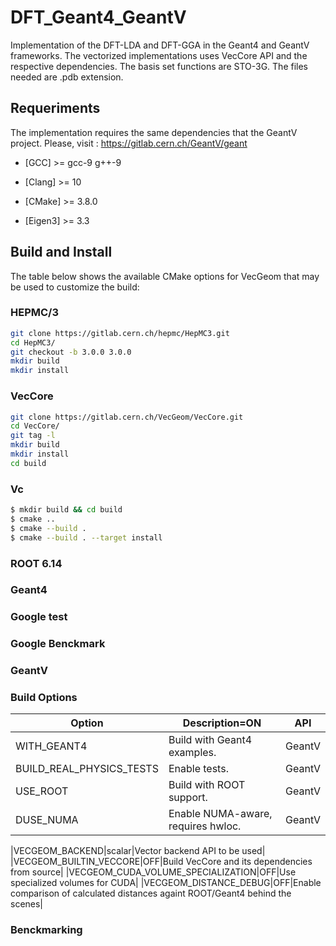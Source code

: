 # DFT_Geant4_GeantV

Implementation of the DFT-LDA and DFT-GGA in the Geant4 and GeantV frameworks. The vectorized implementations uses VecCore API and the respective dependencies. The basis set functions are STO-3G. The files needed are .pdb extension.

## Requeriments
The implementation requires the same dependencies that the GeantV project. Please, visit :  https://gitlab.cern.ch/GeantV/geant


- [GCC] >= gcc-9 g++-9

- [Clang] >= 10

- [CMake] >=  3.8.0
  
- [Eigen3] >= 3.3

## Build and Install

The table below shows the available CMake options for VecGeom that may be used to customize the build:


### HEPMC/3
```sh
git clone https://gitlab.cern.ch/hepmc/HepMC3.git
cd HepMC3/
git checkout -b 3.0.0 3.0.0
mkdir build
mkdir install
```

### VecCore
```sh
git clone https://gitlab.cern.ch/VecGeom/VecCore.git
cd VecCore/
git tag -l
mkdir build
mkdir install
cd build
```
### Vc

```sh
$ mkdir build && cd build
$ cmake ..
$ cmake --build .
$ cmake --build . --target install
```
### ROOT 6.14

### Geant4



### Google test


### Google Benckmark



### GeantV



### Build Options 

|Option|Description=ON|API|
|------|--------------|---|
|WITH_GEANT4| Build with Geant4 examples.|GeantV|
|BUILD_REAL_PHYSICS_TESTS | Enable tests.|GeantV|
|USE_ROOT| Build with ROOT support.|GeantV|
|DUSE_NUMA|Enable NUMA-aware, requires hwloc.|GeantV|




|VECGEOM_BACKEND|scalar|Vector backend API to be used|
|VECGEOM_BUILTIN_VECCORE|OFF|Build VecCore and its dependencies from source|
|VECGEOM_CUDA_VOLUME_SPECIALIZATION|OFF|Use specialized volumes for CUDA|
|VECGEOM_DISTANCE_DEBUG|OFF|Enable comparison of calculated distances againt ROOT/Geant4 behind the scenes|


### Benckmarking 



